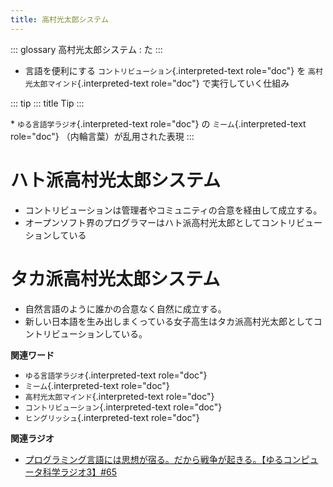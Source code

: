 ```yaml
---
title: 高村光太郎システム
---
```


::: glossary
高村光太郎システム : た
:::

-   言語を便利にする `コントリビューション`{.interpreted-text
    role="doc"} を `高村光太郎マインド`{.interpreted-text role="doc"}
    で実行していく仕組み

::: tip
::: title
Tip
:::

\* `ゆる言語学ラジオ`{.interpreted-text role="doc"} の
`ミーム`{.interpreted-text role="doc"} （内輪言葉）が乱用された表現
:::

# ハト派高村光太郎システム

-   コントリビューションは管理者やコミュニティの合意を経由して成立する。
-   オープンソフト界のプログラマーはハト派高村光太郎としてコントリビューションしている

# タカ派高村光太郎システム

-   自然言語のように誰かの合意なく自然に成立する。
-   新しい日本語を生み出しまくっている女子高生はタカ派高村光太郎としてコントリビューションしている。

**関連ワード**

-   `ゆる言語学ラジオ`{.interpreted-text role="doc"}
-   `ミーム`{.interpreted-text role="doc"}
-   `高村光太郎マインド`{.interpreted-text role="doc"}
-   `コントリビューション`{.interpreted-text role="doc"}
-   `ヒングリッシュ`{.interpreted-text role="doc"}

**関連ラジオ**

-   [プログラミング言語には思想が宿る。だから戦争が起きる。【ゆるコンピュータ科学ラジオ3】#65](https://www.youtube.com/watch?v=qNHfKNjX8Us)
